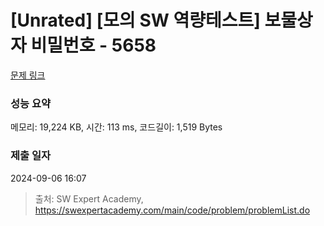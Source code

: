 # [Unrated] [모의 SW 역량테스트] 보물상자 비밀번호 - 5658 

[문제 링크](https://swexpertacademy.com/main/code/problem/problemDetail.do?contestProbId=AWXRUN9KfZ8DFAUo) 

### 성능 요약

메모리: 19,224 KB, 시간: 113 ms, 코드길이: 1,519 Bytes

### 제출 일자

2024-09-06 16:07



> 출처: SW Expert Academy, https://swexpertacademy.com/main/code/problem/problemList.do